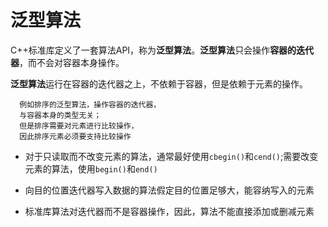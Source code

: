 # 泛型算法

C++标准库定义了一套算法API，称为**泛型算法**。**泛型算法**只会操作**容器的迭代器**，而不会对容器本身操作。

**泛型算法**运行在容器的迭代器之上，不依赖于容器，但是依赖于元素的操作。
    
      例如排序的泛型算法，操作容器的迭代器，
      与容器本身的类型无关；
      但是排序需要对元素进行比较操作，
      因此排序元素必须要支持比较操作


- 对于只读取而不改变元素的算法，通常最好使用`cbegin()`和`cend()`;需要改变元素的算法，使用`begin()`和`end()`

- 向目的位置迭代器写入数据的算法假定目的位置足够大，能容纳写入的元素

- 标准库算法对迭代器而不是容器操作，因此，算法不能直接添加或删减元素




